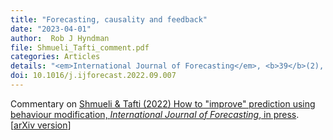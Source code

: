 ```yaml
---
title: "Forecasting, causality and feedback"
date: "2023-04-01"
author:  Rob J Hyndman
file: Shmueli_Tafti_comment.pdf
categories: Articles
details: "<em>International Journal of Forecasting</em>, <b>39</b>(2), 558-560"
doi: 10.1016/j.ijforecast.2022.09.007
---
```


Commentary on [Shmueli & Tafti (2022) How to "improve" prediction using behaviour modification, *International Journal of Forecasting*, in press](https://doi.org/10.1016/j.ijforecast.2022.07.008). [[arXiv version](https://arxiv.org/abs/2008.12138)]
